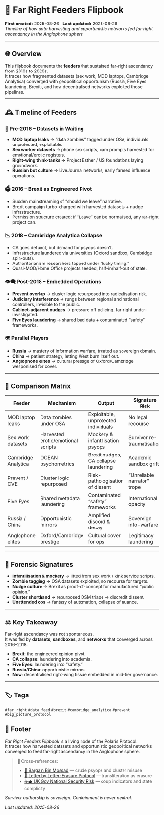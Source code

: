 # 🧠 Far Right Feeders Flipbook  
**First created:** 2025-08-26 | **Last updated:** 2025-08-26  
*Timeline of how data harvesting and opportunistic networks fed far-right ascendancy in the Anglophone sphere*  


---

## 🌐 Overview  
This flipbook documents the **feeders** that sustained far-right ascendancy from 2010s to 2020s.  
It traces how fragmented datasets (sex work, MOD laptops, Cambridge Analytica) converged with geopolitical opportunism (Russia, Five Eyes laundering, Brexit), and how decentralised networks exploited those pipelines.  

---

## 🕰 Timeline of Feeders  

### 📂 Pre-2016 – Datasets in Waiting  
- **MOD laptop leaks** → “data zombies” tagged under OSA, individuals unprotected, exploitable.  
- **Sex worker datasets** → phone sex scripts, cam prompts harvested for emotional/erotic registers.  
- **Right-wing think-tanks** → Project Esther / US foundations laying groundwork.  
- **Russian bot culture** → LiveJournal networks, early farmed influence operations.  

### 🗳 2016 – Brexit as Engineered Pivot  
- Sudden mainstreaming of “should we leave” narrative.  
- Brexit campaign turbo-charged with harvested datasets + nudge infrastructure.  
- Permission structure created: if “Leave” can be normalised, any far-right project can.  

### 📉 2018 – Cambridge Analytica Collapse  
- CA goes defunct, but demand for psyops doesn’t.  
- Infrastructure laundered via universities (Oxford sandbox, Cambridge spin-outs).  
- Authoritarianism researchers tapped under “lucky timing.”  
- Quasi-MOD/Home Office projects seeded, half-in/half-out of state.  

### 👁️‍🗨️ Post-2018 – Embedded Operations  
- **Prevent overlap** → cluster logic repurposed into radicalisation risk.  
- **Judiciary interference** → rungs between regional and national controllers, invisible to the public.  
- **Cabinet-adjacent nudges** → pressure off policing, far-right under-investigated.  
- **Five Eyes laundering** → shared bad data + contaminated “safety” frameworks.  

### 🌍 Parallel Players  
- **Russia** → mastery of information warfare, treated as sovereign domain.  
- **China** → patient strategy, letting West burn itself out.  
- **Anglophone elites** → cultural prestige of Oxford/Cambridge weaponised for cover.  

---

## 🧮 Comparison Matrix  

| **Feeder** | **Mechanism** | **Output** | **Signature Risk** |
|------------|---------------|------------|--------------------|
| MOD laptop leaks | Data zombies under OSA | Exploitable, unprotected individuals | No legal recourse |
| Sex work datasets | Harvested erotic/emotional scripts | Mockery & infantilisation psyops | Survivor re-traumatisation |
| Cambridge Analytica | OCEAN psychometrics | Brexit nudges, CA collapse laundering | Academic sandbox grift |
| Prevent / CVE | Cluster logic repurposed | Risk-pathologisation of dissent | “Unreliable narrator” trope |
| Five Eyes | Shared metadata laundering | Contaminated “safety” frameworks | International opacity |
| Russia / China | Opportunistic mirrors | Amplified discord & decay | Sovereign info-warfare |
| Anglophone elites | Oxford/Cambridge prestige | Cultural cover for ops | Legitimacy laundering |

---

## 🧬 Forensic Signatures  
- **Infantilisation & mockery** → lifted from sex work / kink service scripts.  
- **Zombie tagging** → OSA datasets exploited, no recourse for targets.  
- **Nudge culture** → Brexit as proof-of-concept for manufactured “public opinion.”  
- **Cluster shorthand** → repurposed DSM triage → discredit dissent.  
- **Unattended ops** → fantasy of automation, collapse of nuance.  

---

## ⚖️ Key Takeaway  
Far-right ascendancy was not spontaneous.  
It was fed by **datasets**, **sandboxes**, and **networks** that converged across 2016–2018.  

- **Brexit**: the engineered opinion pivot.  
- **CA collapse**: laundering into academia.  
- **Five Eyes**: laundering into “safety.”  
- **Russia/China**: opportunistic mirrors.  
- **Now**: decentralised right-wing tissue embedded in mid-tier governance.  

---  

## 🏷️ Tags  
`#far_right` `#data_feed` `#brexit` `#cambridge_analytica` `#prevent` `#big_picture_protocol`  

## 🏮 Footer  
*Far Right Feeders Flipbook* is a living node of the Polaris Protocol.  
It traces how harvested datasets and opportunistic geopolitical networks converged to feed far-right ascendancy in the Anglophone sphere.  

> 📡 Cross-references:  
> - [🧠 Bargain Bin Mossad](../Big_Picture_Protocols/🧠_bargain_bin_mossad.md) — crude psyops and cluster misuse  
> - [💌 Letter by Letter: Erasure Protocol](../Big_Picture_Protocols/💌_letter_by_letter_erasure_protocol.md) — transliteration as erasure  
> - [☕🫖 UK Gov National Security Risk](../Big_Picture_Protocols/☕🫖_uk_gov_national_security_risk.md) — coup indicators and state complicity  

*Survivor authorship is sovereign. Containment is never neutral.*  

_Last updated: 2025-08-26_  

